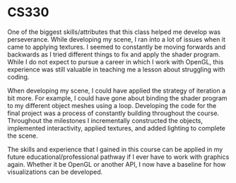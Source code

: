# CS330
One of the biggest skills/attributes that this class helped me develop was perseverance. While developing my scene, I ran into a lot of issues when it came to applying textures. I seemed to constantly be moving forwards and backwards as I tried different things to fix and apply the shader program. While I do not expect to pursue a career in which I work with OpenGL, this experience was still valuable in teaching me a lesson about struggling with coding.

When developing my scene, I could have applied the strategy of iteration a bit more. For example, I could have gone about binding the shader program to my different object meshes using a loop. Developing the code for the final project was a process of constantly building throughout the course. Throughout the milestones I incrementally constructed the objects, implemented interactivity, applied textures, and added lighting to complete the scene.

The skills and experience that I gained in this course can be applied in my future educational/professional pathway if I ever have to work with graphics again. Whether it be OpenGL or another API, I now have a baseline for how visualizations can be developed.
